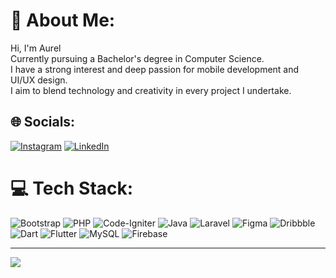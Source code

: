 # 💫 About Me:
Hi, I'm Aurel<br>Currently pursuing a Bachelor's degree in Computer Science.<br>I have a strong interest and deep passion for mobile development and UI/UX design.<br>I aim to blend technology and creativity in every project I undertake.


## 🌐 Socials:
[![Instagram](https://img.shields.io/badge/Instagram-%23E4405F.svg?logo=Instagram&logoColor=white)](https://instagram.com/aurelwidyanti) [![LinkedIn](https://img.shields.io/badge/LinkedIn-%230077B5.svg?logo=linkedin&logoColor=white)](https://linkedin.com/in/aurelputriwidyanti) 

# 💻 Tech Stack:
![Bootstrap](https://img.shields.io/badge/bootstrap-%238511FA.svg?style=flat&logo=bootstrap&logoColor=white) ![PHP](https://img.shields.io/badge/php-%23777BB4.svg?style=flat&logo=php&logoColor=white) ![Code-Igniter](https://img.shields.io/badge/CodeIgniter-%23EF4223.svg?style=flat&logo=codeIgniter&logoColor=white) ![Java](https://img.shields.io/badge/java-%23ED8B00.svg?style=flat&logo=openjdk&logoColor=white) ![Laravel](https://img.shields.io/badge/laravel-%23FF2D20.svg?style=flat&logo=laravel&logoColor=white) ![Figma](https://img.shields.io/badge/figma-%23F24E1E.svg?style=flat&logo=figma&logoColor=white) ![Dribbble](https://img.shields.io/badge/Dribbble-EA4C89?style=flat&logo=dribbble&logoColor=white) ![Dart](https://img.shields.io/badge/dart-%230175C2.svg?style=flat&logo=dart&logoColor=white) ![Flutter](https://img.shields.io/badge/Flutter-%2302569B.svg?style=flat&logo=Flutter&logoColor=white) ![MySQL](https://img.shields.io/badge/mysql-4479A1.svg?style=flat&logo=mysql&logoColor=white) ![Firebase](https://img.shields.io/badge/firebase-a08021?style=flat&logo=firebase&logoColor=ffcd34)

---
[![](https://visitcount.itsvg.in/api?id=aurelwidyanti&icon=0&color=10)](https://visitcount.itsvg.in)

<!-- Proudly created with GPRM ( https://gprm.itsvg.in ) -->
